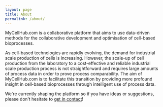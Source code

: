 ```yaml
---
layout: page
title: About
permalink: /about/
---
```


MyCellHub.com is a collaborative platform that aims to use data-driven methods for the collaborative development and optimisation of cell-based bioprocesses.

As cell-based technologies are rapidly evolving, the demand for industrial scale production of cells is increasing.
However, the scale-up of cell production from the laboratory to a cost-effective and reliable industrial scale production process is not straightforward and requires large amounts of process data in order to prove process comparability.
The aim of MyCellHub.com is to facilitate this transition by providing more profound insight in cell-based bioprocesses through intelligent use of process data.

We're currently shaping the platform so if you have ideas or suggestions, please don't hesitate to <a href="mailto:{{ site.email }}"> get in contact</a>! 